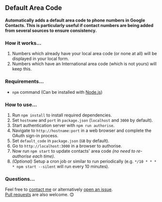 ## Default Area Code

#### Automatically adds a default area code to phone numbers in Google Contacts. This is particularly useful if contact numbers are being added from several sources to ensure consistency.

### How it works...
1. Numbers which already have your local area code (or none at all) will be displayed in your local form.
2. Numbers which have an International area code (which is not yours) will keep this.

### Requirements...
- `npm` command (Can be installed with [Node.js](https://nodejs.org/en/))

### How to use...
1. Run `npm install` to install required dependencies.
2. Set `hostname` and `port` in `package.json` (`localhost` and `3000` by default).
3. Start authentication server with `npm run authorise`.
4. Navigate to `http://hostname:port` in a web browser and complete the OAuth sign-in process.
5. Set `default_code` in `package.json` (`GB` by default).
6. Go to `http://localhost:3000` in a browser to authorise.
7. Now run `npm start` to update contacts' area code *(no need to re-authorise each time)*.
8. *(Optional)* Setup a cron job or similar to run periodically (e.g. `*/10 * * * * npm start --silent` will run every 10 minutes).

### Questions...
Feel free to [contact me](https://zakcutner.uk) or alternatively [open an issue](https://github.com/zakcutner/default-area-code/issues).  
[Pull requests](https://github.com/zakcutner/default-area-code/pulls) are also welcome. :blush:
